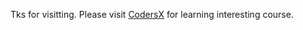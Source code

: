 Tks for visitting. Please visit <a href="https://coders-x.com">CodersX</a> for learning interesting course.